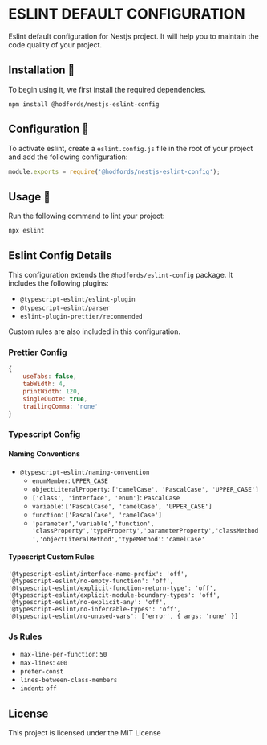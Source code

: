 # ESLINT DEFAULT CONFIGURATION
Eslint default configuration for Nestjs project. It will help you to maintain the code quality of your project.

## Installation 🤖
To begin using it, we first install the required dependencies.
```
npm install @hodfords/nestjs-eslint-config
```

## Configuration 🚀
To activate eslint, create a `eslint.config.js` file in the root of your project and add the following configuration:
```javascript
module.exports = require('@hodfords/nestjs-eslint-config');
```

## Usage 🚀
Run the following command to lint your project:
```
npx eslint
```

## Eslint Config Details
This configuration extends the `@hodfords/eslint-config` package. It includes the following plugins:
- `@typescript-eslint/eslint-plugin`
- `@typescript-eslint/parser`
- `eslint-plugin-prettier/recommended`

Custom rules are also included in this configuration.

### Prettier Config
```javascript
{
    useTabs: false,
    tabWidth: 4,
    printWidth: 120,
    singleQuote: true,
    trailingComma: 'none'
}
```

### Typescript Config

#### Naming Conventions
- `@typescript-eslint/naming-convention`
    - `enumMember`: `UPPER_CASE`
    - `objectLiteralProperty`: `['camelCase', 'PascalCase', 'UPPER_CASE']`
    - `['class', 'interface', 'enum']`: `PascalCase`
    - `variable`: `['PascalCase', 'camelCase', 'UPPER_CASE']`
    - `function`: `['PascalCase', 'camelCase']`
    - `'parameter','variable','function', 'classProperty','typeProperty','parameterProperty','classMethod','objectLiteralMethod','typeMethod'`: `'camelCase'`

#### Typescript Custom Rules
```
'@typescript-eslint/interface-name-prefix': 'off',
'@typescript-eslint/no-empty-function': 'off',
'@typescript-eslint/explicit-function-return-type': 'off',
'@typescript-eslint/explicit-module-boundary-types': 'off',
'@typescript-eslint/no-explicit-any': 'off',
'@typescript-eslint/no-inferrable-types': 'off',
'@typescript-eslint/no-unused-vars': ['error', { args: 'none' }]
```

### Js Rules
- `max-line-per-function`: `50`
- `max-lines`: `400`
- `prefer-const`
- `lines-between-class-members`
- `indent`: `off`

## License
This project is licensed under the MIT License
